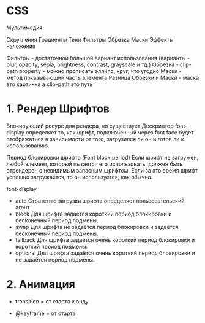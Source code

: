# CSS

Мультимедия:

Скругления
Градиенты
Тени
Фильтры
Обрезка
Маски
Эффекты наложения

Фильтры - достаточной большой вариант использования (варианты - blur, opacity, sepia, brightness, contrast, grayscale и тд.)
Обрезка - clip-path property - можно прописать эллипс, круг, что угодно
Маски - метод показывающий часть элемента
Разница Обрезки и Маски - маска это картинка а clip-path это путь

# 1. Рендер Шрифтов

Блокирующий ресурс для рендера, но существует Дескриптор font-display определяет то, как шрифт, подключённый через font face будет отображаться в зависимости от того, загрузился ли он и готов ли к использованию.

Период блокировки шрифта (Font block period)
Если шрифт не загружен, любой элемент, который пытается его использовать, должен быть отрендерен с невидимым запасным шрифтом. Если за это время шрифт успешно загружается, то он используется, как обычно.

font-display

- auto
  Стратегию загрузки шрифта определяет пользовательский агент.
- block
  Для шрифта задаётся короткий период блокировки и бесконечный период подмены.
- swap
  Для шрифта не задаётся период блокировки и задаётся бесконечный период подмены.
- fallback
  Для шрифта задаётся очень короткий период блокировки и короткий период подмены.
- optional
  Для шрифта задаётся очень короткий период блокировки и не задаётся период подмены.

# 2. Анимация

- transition = от старта к энду

- @keyframe = от старта
